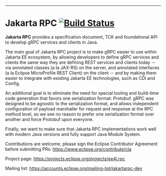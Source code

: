 [//]: # " Copyright (c) 2023 Oracle and/or its affiliates. "
[//]: # "  "
[//]: # " This program and the accompanying materials are made available under the "
[//]: # " terms of the Apache Software License v. 2.0 which is available at "
[//]: # " https://spdx.org/licenses/Apache-2.0. "
[//]: # "  "
[//]: # " SPDX-License-Identifier: Apache-2.0  "

---

# Jakarta RPC [![Build Status](https://travis-ci.org/eclipse-ee4j/rpc.svg?branch=main)](https://travis-ci.org/eclipse-ee4j/rpc)

**Jakarta RPC** provides a specification document, TCK and foundational API to develop gRPC services and clients in Java.

The main goal of Jakarta RPC project is to make gRPC easier to use within Jakarta EE ecosystem, by allowing developers to define gRPC services and clients the same way they are defining REST services and clients today -- via annotated classes (a la JAX-RS) on the server, and annotated interfaces (a la Eclipse MicroProfile REST Client) on the client -- and by making them easier to integrate with existing Jakarta EE technologies, such as CDI and Config.

An additional goal is to eliminate the need for special tooling and build-time code generation that favors one serialization format: Protobuf. gRPC was designed to be agnostic to the serialization format, and allows independent configuration of payload marshaller for request and response at the RPC method level, so we see no reason to prefer one serialization format over another and force Protobuf upon everyone.

Finally, we want to make sure that Jakarta RPC implementations work well with modern Java versions and fully support Java Module System.                                                                                                                         

Contributions are welcome, please sign the Eclipse Contributor Agreement before submitting PRs: https://www.eclipse.org/contribute/cla

Project page: https://projects.eclipse.org/projects/ee4j.rpc

Mailing list: https://accounts.eclipse.org/mailing-list/jakartarpc-dev
